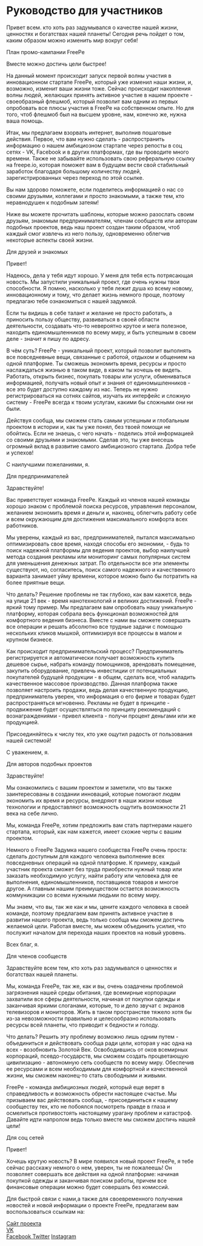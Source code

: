 # Руководство для участников

Привет всем. кто хоть раз задумывался о качестве нашей жизни, ценностях и богатствах нашей планеты! Сегодня речь пойдет о том, каким образом можно изменить мир вокруг себя!

План промо-кампании FreePe



Вместе можно достичь цели быстрее!

На данный момент происходит запуск первой волны участия в инновационном стартапе FreePe, который уже изменил наши жизни, и, возможно, изменит ваши жизни тоже. Сейчас происходит накопления волны людей, желающих принять активное участие в нашем проекте - своеобразный флешмоб, который позволит вам одним из первых опробовать все плюсы участия в FreePe на собственном опыте. Но для того, чтоб флешмоб был на высшем уровне, нам, конечно же, нужна ваша помощь. 

Итак, мы предлагаем взорвать интернет, выполнив пошаговые действия. Первое, что вам нужно сделать - распространить информацию о нашем амбициозном стартапе через репосты в соц сетях - VK, Facebook и в других платформах, где вы проводите много времени. Также не забывайте использовать свою реферальную ссылку на freepe.io, которая поможет вам в будущем вести свой стабильный заработок благодаря большому количеству людей, зарегистрированных через переход по этой ссылке. 

Вы нам здорово поможете, если поделитесь информацией о нас со своими друзьями, коллегами и просто знакомыми, а также тем, кто неравнодушен к подобным затеям! 

Ниже вы можете прочитать шаблоны, которые можно разослать своим друзьям, знакомым предпринимателям, членам сообществ или авторам подобных проектов, ведь наш проект создан таким образом, чтоб каждый смог извлечь из него пользу, одновременно облегчив некоторые аспекты своей жизни.


Для друзей и знакомых 

Привет!

Надеюсь, дела у тебя идут хорошо. У меня для тебя есть потрясающая новость. Мы запустили уникальный проект, где очень нужны твои способности. Я помню, насколько у тебя лежит душа ко всему новому, инновационному и тому, что делает жизнь немного проще, поэтому предлагаю тебе ознакомиться с нашей задумкой. 


Если ты видишь в себе талант и желание не просто работать, а приносить пользу обществу, развиваться в своей области деятельности, создавать что-то невероятно крутое и мега полезное, находить единомышленников по всему миру, и быть успешным в своем деле - значит я пишу по адресу.

В чём суть?
FreePe  - уникальный проект, который позволит выполнять все повседневные вещи, связанные с работой, отдыхом и общением на одной платформе. Ты сможешь экономить время, ресурсы и просто наслаждаться жизнью в таком виде, в каком ты хочешь ее видеть. Работать, открыть бизнес, покупать товары или услуги, обмениваться информацией, получать новый опыт и знания от единомышленников - все это будет доступно каждому из нас. Теперь не нужно регистрироваться на сотнях сайтов, изучать их интерфейс и сложную систему - FreePe всегда к твоим услугам, какими бы сложными они ни были. 
 
Действуя сообща, мы сможем стать самым успешным и глобальным проектом в истории и, как ты уже понял, без твоей помощи не обойтись. Если не знаешь, с чего начать - поделись этой информацией со своими друзьями и знакомыми. Сделав это, ты уже внесешь огромный вклад в развитие самого амбициозного стартапа. Добра тебе и успехов!

С наилучшими пожеланиями, я.



Для предпринимателей 

Здравствуйте!

Вас приветствует команда FreePe. Каждый из членов нашей команды хорошо знаком с проблемой поиска ресурсов, управления персоналом, желанием экономить время и деньги и, наконец, облегчить работу себе и всем окружающим для достижения максимального комфорта всех работников. 

Мы уверены, каждый из вас, предпринимателей, пытался максимально оптимизировать свое время, находя способы его экономии, - будь то поиск надежной платформы для ведения проектов, выбор наилучшей метода создания рекламы или мониторинг самых популярных систем для уменьшения денежных затрат. По отдельности все эти элементы существуют, но, согласитесь, поиск самого надежного и качественного варианта занимает уйму времени, которое можно было бы потратить на более приятные вещи. 

Что делать? 
Решение проблемы не так глубоко, как вам кажется, ведь на улице 21 век - время нанотехнологий и великих достижений. FreePe - яркий тому пример. Мы предлагаем вам опробовать нашу уникальную платформу, которая собрала весь функционал возможностей для комфортного ведения бизнеса. Вместе с нами вы сможете совершать все операции и решать абсолютно все трудные задачи с помощью нескольких кликов мышкой, оптимизируя все процессы в малом и крупном бизнесе. 

Как происходит предпринимательский процесс?
Предприниматель регистрируется и автоматически получает возможность купить дешевое сырье, набрать команду помощников, арендовать помещение, закупить оборудование, привлечь инвестиции от потенциальных покупателей будущей продукции - в общем, сделать все, чтоб наладить качественное массовое производство. Данная платформа также позволяет настроить продажи, ведь делая качественную продукцию, предприниматель уверен, что информация о его фирме и товарах будет распространяться мгновенно. Рекламы не будет в принципе - продвижение будет осуществляться по принципу рекомендаций с вознаграждениями - привел клиента - получи процент деньгами или же продукцией. 

Присоединяйтесь к числу тех, кто уже ощутил радость от пользования нашей системой!

С уважением, я.


Для авторов подобных проектов

Здравствуйте!

Мы ознакомились с вашим проектом и заметили, что вы также заинтересованы в создании инноваций, которые помогают людям экономить их время и ресурсы, внедряют в наши жизни новые технологии и предоставляют возможность ощутить возможности 21 века на себе лично. 

Мы, команда FreePe, хотим предложить вам стать партнерами нашего стартапа, который, как нам кажется, имеет схожие черты с вашим проектом. 

Немного о FreePe
Задумка нашего сообщества FreePe очень проста: сделать доступным для каждого человека выполнение всех повседневных операций на одной платформе. К примеру, каждый участник проекта сможет без труда приобрести нужный товар или заказать необходимую услугу, найти работу или человека для ее выполнения, единомышленников, поставщиков товаров и многое другое. А главным нашим преимуществом остается возможность коммуникации со всеми нужными людьми по всему миру. 

Мы знаем, что вы, так же как и мы, цените каждого человека в своей команде, поэтому предлагаем вам принять активное участие в развитии нашего проекта, ведь только сообща мы сможем достичь желаемой цели. Работая вместе, мы можем объединить усилия, что послужит началом для перехода наших проектов на новый уровень. 

Всех благ, я.


Для членов сообществ

Здравствуйте всем тем, кто хоть раз задумывался о ценностях и богатствах нашей планеты.

Мы, команда FreePe, так же, как и вы, очень озадачены проблемой загрязнения нашей среды обитания, где всемирные корпорации захватили все сферы деятельности, начиная от покупки одежды и заканчивая яркими слоганами, которые, то и дело звучат с экранов телевизоров и мониторов. Жить в таком пространстве тяжело хотя бы из-за невозможности правильно и целесообразно использовать ресурсы всей планеты, что приводит к бедности и голоду. 

Что делать?
Решить эту проблему возможно лишь одним путем - объединиться и действовать сообща ради цели, которая у нас одна на всех - возобновить Золотой Век. Освободившись от оков всемирных корпораций, псевдо-государств, мы сможем создать процветающую цивилизацию - автономную сеть сообществ по всему миру. Обеспечив ее ресурсами и всем необходимым для комфортной и качественной жизни, мы сможем наконец-то стать свободными и живыми.

FreePe - команда амбициозных людей, который еще верят в справедливость и возможность обрести настоящее счастье. Мы призываем вас действовать сообща, - присоединиться к нашему сообществу тех, кто не побоялся посмотреть правде в глаза и осмелиться противостоять настоящему урагану проблем и катастроф. Давайте идти напролом ведь только вместе мы сможем достичь нашей цели!



Для соц сетей

Привет! 

Хочешь крутую новость? В мире появился новый проект FreePe, я тебе сейчас расскажу немного о нем, уверен, ты не пожалеешь! Он позволяет совершать все действия на одной платформе: начиная покупкой одежды и заканчивая поиском работы, причем все финансовые операции можно будет совершать без комиссий. 


Для быстрой связи с нами,а также для своевременного получения новостей и новой информации о проекте FreePe, предлагаем вам воспользоваться ссылкам на:

[Сайт проекта](http://freepe.org)  
[VK](https://vk.com/freepe_org)  
[Facebook ](https://www.facebook.com/FreePe-project-1705439936387017)
[Twitter](https://twitter.com/_freepe)
[Instagram ](https://instagram.com/thefreepe)
